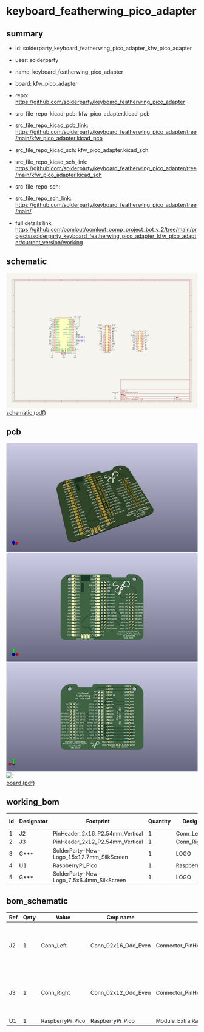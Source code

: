 # keyboard_featherwing_pico_adapter
 
## summary 
* id: solderparty_keyboard_featherwing_pico_adapter_kfw_pico_adapter
* user: solderparty
* name: keyboard_featherwing_pico_adapter
* board: kfw_pico_adapter
* repo: https://github.com/solderparty/keyboard_featherwing_pico_adapter
* src_file_repo_kicad_pcb: kfw_pico_adapter.kicad_pcb
* src_file_repo_kicad_pcb_link: https://github.com/solderparty/keyboard_featherwing_pico_adapter/tree/main/kfw_pico_adapter.kicad_pcb
* src_file_repo_kicad_sch: kfw_pico_adapter.kicad_sch
* src_file_repo_kicad_sch_link: https://github.com/solderparty/keyboard_featherwing_pico_adapter/tree/main/kfw_pico_adapter.kicad_sch

* src_file_repo_sch: 
* src_file_repo_sch_link: https://github.com/solderparty/keyboard_featherwing_pico_adapter/tree/main/
* full details link: https://github.com/oomlout/oomlout_oomp_project_bot_v_2/tree/main/projects/solderparty_keyboard_featherwing_pico_adapter_kfw_pico_adapter/current_version/working  

## schematic  
![](working_schematic_600.png)  
[schematic (pdf)](working_schematic.pdf) 






















## pcb  
![](working_3d_600.png) 
![](working_3d_front_600.png)  
![](working_3d_back_600.png)  
![](working_600.png)  
[board (pdf)](working.pdf)  

## working_bom
| Id | Designator | Footprint | Quantity | Designation | Supplier and ref |  | None | 
| --- | --- | --- | --- | --- | --- | --- | --- | 
| 1 | J2 | PinHeader_2x16_P2.54mm_Vertical | 1 | Conn_Left |  |  | [''] | 
| 2 | J3 | PinHeader_2x12_P2.54mm_Vertical | 1 | Conn_Right |  |  | [''] | 
| 3 | G*** | SolderParty-New-Logo_15x12.7mm_SilkScreen | 1 | LOGO |  |  | [''] | 
| 4 | U1 | RaspberryPi_Pico | 1 | RaspberryPi_Pico |  |  | [''] | 
| 5 | G*** | SolderParty-New-Logo_7.5x6.4mm_SilkScreen | 1 | LOGO |  |  | [''] | 


## bom_schematic
| Ref | Qnty | Value | Cmp name | Footprint | Description | Vendor | DNP | 
| --- | --- | --- | --- | --- | --- | --- | --- | 
| J2 | 1 | Conn_Left | Conn_02x16_Odd_Even | Connector_PinHeader_2.54mm:PinHeader_2x16_P2.54mm_Vertical | Generic connector, double row, 02x16, odd/even pin numbering scheme (row 1 odd numbers, row 2 even numbers), script generated (kicad-library-utils/schlib/autogen/connector/) |  |  | 
| J3 | 1 | Conn_Right | Conn_02x12_Odd_Even | Connector_PinHeader_2.54mm:PinHeader_2x12_P2.54mm_Vertical | Generic connector, double row, 02x12, odd/even pin numbering scheme (row 1 odd numbers, row 2 even numbers), script generated (kicad-library-utils/schlib/autogen/connector/) |  |  | 
| U1 | 1 | RaspberryPi_Pico | RaspberryPi_Pico | Module_Extra:RaspberryPi_Pico |  |  |  | 



